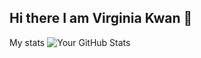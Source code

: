 ## Hi there I am Virginia Kwan 👋 

<!--
**HOICHINGG/HOICHINGG** is a ✨ _special_ ✨ repository because its `README.md` (this file) appears on your GitHub profile.

Here are some ideas to get you started:
about me
- 🔭 I’m currently studying in PTCC
- 🌱 I’m currently learning ICT and programming
- 👯 I’m looking to collaborate on project related to programme
- 💬 Ask me anything about me!
- 📫 How to reach me: ig @hoi_.ching.__
-->
 My stats
![Your GitHub Stats](https://github-readme-stats.vercel.app/api?username=HOICHINGG&show_icons=true&theme=tokyonight)

